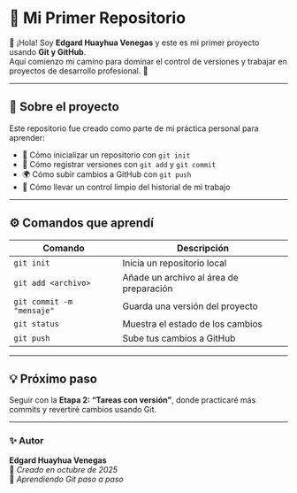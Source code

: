 # 🌟 Mi Primer Repositorio

👋 ¡Hola! Soy **Edgard Huayhua Venegas** y este es mi primer proyecto usando **Git y GitHub**.  
Aquí comienzo mi camino para dominar el control de versiones y trabajar en proyectos de desarrollo profesional. 🚀

---

## 📘 Sobre el proyecto

Este repositorio fue creado como parte de mi práctica personal para aprender:

- 🧱 Cómo inicializar un repositorio con `git init`
- 💾 Cómo registrar versiones con `git add` y `git commit`
- 🌍 Cómo subir cambios a GitHub con `git push`
- 🧭 Cómo llevar un control limpio del historial de mi trabajo

---

## ⚙️ Comandos que aprendí

| Comando | Descripción |
|----------|--------------|
| `git init` | Inicia un repositorio local |
| `git add <archivo>` | Añade un archivo al área de preparación |
| `git commit -m "mensaje"` | Guarda una versión del proyecto |
| `git status` | Muestra el estado de los cambios |
| `git push` | Sube tus cambios a GitHub |

---

## 💡 Próximo paso

Seguir con la **Etapa 2: “Tareas con versión”**, donde practicaré más commits y revertiré cambios usando Git.

---

### ✨ Autor
**Edgard Huayhua Venegas**  
📅 *Creado en octubre de 2025*  
💬 *Aprendiendo Git paso a paso*
